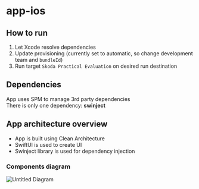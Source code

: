 # app-ios

## How to run
1. Let Xcode resolve dependencies
2. Update provisioning (currently set to automatic, so change development team and `bundleId`)
3. Run target `Skoda Practical Evaluation` on desired run destination

## Dependencies
App uses SPM to manage 3rd party dependencies  
There is only one dependency: **swinject**

## App architecture overview
- App is built using Clean Architecture
- SwiftUI is used to create UI
- Swinject library is used for dependency injection


### Components diagram
![Untitled Diagram](https://github.com/user-attachments/assets/1b913f69-fe39-4d5f-93d9-8b64a5af0345)
